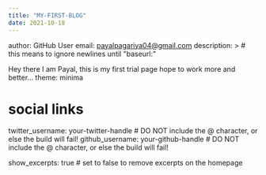 ```yaml
---
title: "MY-FIRST-BLOG"
date: 2021-10-18
---
```


author: GitHub User
email: payalpagariya04@gmail.com
description: > # this means to ignore newlines until "baseurl:"
  
  Hey there I am Payal, this is my first trial page hope to work more and better...
theme: minima

# social links
twitter_username: your-twitter-handle # DO NOT include the @ character, or else the build will fail!
github_username:  your-github-handle # DO NOT include the @ character, or else the build will fail!

show_excerpts: true # set to false to remove excerpts on the homepage
